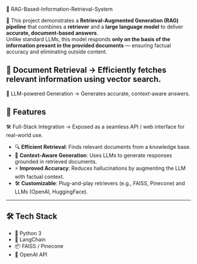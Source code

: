 📖 RAG-Based-Information-Retrieval-System

🚀 This project demonstrates a **Retrieval-Augmented Generation (RAG) pipeline** that combines a **retriever** and a **large language model** to deliver **accurate, document-based answers**.  
Unlike standard LLMs, this model responds **only on the basis of the information present in the provided documents** — ensuring factual accuracy and eliminating outside content.  

📂 Document Retrieval → Efficiently fetches relevant information using vector search.
---

🤖 LLM-powered Generation → Generates accurate, context-aware answers.
## 🚀 Features

🛠️ Full-Stack Integration → Exposed as a seamless API / web interface for real-world use.
- 🔍 **Efficient Retrieval**: Finds relevant documents from a knowledge base.  
- 🧠 **Context-Aware Generation**: Uses LLMs to generate responses grounded in retrieved documents.  
- ⚡ **Improved Accuracy**: Reduces hallucinations by augmenting the LLM with factual context.  
- 🛠️ **Customizable**: Plug-and-play retrievers (e.g., FAISS, Pinecone) and LLMs (OpenAI, HuggingFace).  

---

## 🛠️ Tech Stack

- 🐍 Python 3  
- 📖 LangChain  
- 📦 FAISS / Pinecone  
- 🧠 OpenAI API  
